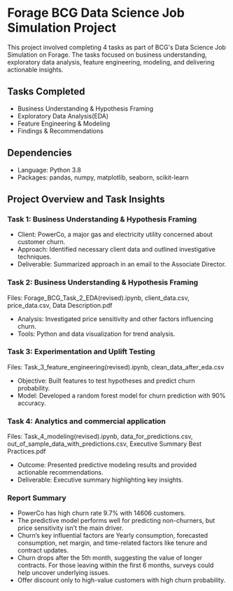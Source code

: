 # Forage BCG Data Science Job Simulation Project
This project involved completing 4 tasks as part of BCG's Data Science Job Simulation on Forage. The tasks focused on business understanding, exploratory data analysis, feature engineering, modeling, and delivering actionable insights.

## Tasks Completed
- Business Understanding & Hypothesis Framing
- Exploratory Data Analysis(EDA)
- Feature Engineering & Modeling
- Findings & Recommendations

## Dependencies
- Language: Python 3.8
- Packages: pandas, numpy, matplotlib, seaborn, scikit-learn

## Project Overview and Task Insights 
### Task 1: Business Understanding & Hypothesis Framing
- Client: PowerCo, a major gas and electricity utility concerned about customer churn.
- Approach: Identified necessary client data and outlined investigative techniques.
- Deliverable: Summarized approach in an email to the Associate Director.

### Task 2: Business Understanding & Hypothesis Framing
Files: Forage_BCG_Task_2_EDA(revised).ipynb, client_data.csv, price_data.csv, Data Description.pdf

- Analysis: Investigated price sensitivity and other factors influencing churn.
- Tools: Python and data visualization for trend analysis.

### Task 3: Experimentation and Uplift Testing
Files: Task_3_feature_engineering(revised).ipynb, clean_data_after_eda.csv

- Objective: Built features to test hypotheses and predict churn probability.
- Model: Developed a random forest model for churn prediction with 90% accuracy.

### Task 4: Analytics and commercial application
Files: Task_4_modeling(revised).ipynb, data_for_predictions.csv, out_of_sample_data_with_predictions.csv, Executive Summary Best Practices.pdf

- Outcome: Presented predictive modeling results and provided actionable recommendations.
- Deliverable: Executive summary highlighting key insights.

### Report Summary
- PowerCo has high churn rate 9.7% with 14606 customers. 
- The predictive model performs well for predicting non-churners, but price sensitivity isn’t the main driver. 
- Churn’s key influential factors are Yearly consumption, forecasted consumption, net margin, and time-related factors like tenure and contract updates. 
- Churn drops after the 5th month, suggesting the value of longer contracts. For those leaving within the first 6 months, surveys could help uncover underlying issues.
- Offer discount only to high-value customers with high churn probability.


